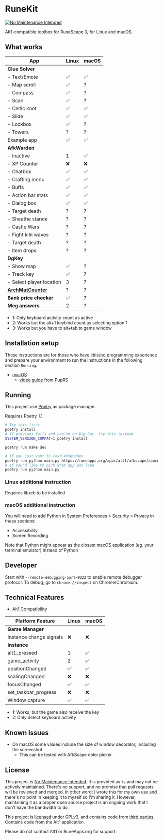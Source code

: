 # RuneKit

[![No Maintenance Intended](https://unmaintained.tech/badge.svg)](https://unmaintained.tech/)

Alt1-compatible toolbox for RuneScape 3, for Linux and macOS.

## What works

| App                                                                             | Linux  | macOS  |
| ------------------------------------------------------------------------------- | ------ | ------ |
| **Clue Solver**                                                                 | &nbsp; | &nbsp; |
| - Text/Emote                                                                    | ✅     | ✅     |
| - Map scroll                                                                    | ✅     | ?      |
| - Compass                                                                       | ✅     | ?      |
| - Scan                                                                          | ✅     | ?      |
| - Celtic knot                                                                   | ✅     | ✅     |
| - Slide                                                                         | ✅     | ✅     |
| - Lockbox                                                                       | ✅     | ?      |
| - Towers                                                                        | ?      | ?      |
| Example app                                                                     | ✅     | ✅     |
| **AfkWarden**                                                                   | &nbsp; | &nbsp; |
| - Inactive                                                                      | 1      | ✅     |
| - XP Counter                                                                    | ❌     | ❌     |
| - Chatbox                                                                       | ✅     | ✅     |
| - Crafting menu                                                                 | ✅     | ✅     |
| - Buffs                                                                         | ✅     | ✅     |
| - Action bar stats                                                              | ✅     | ✅     |
| - Dialog box                                                                    | ✅     | ✅     |
| - Target death                                                                  | ?      | ?      |
| - Sheathe stance                                                                | ?      | ?      |
| - Castle Wars                                                                   | ?      | ?      |
| - Fight kiln waves                                                              | ?      | ?      |
| - Target death                                                                  | ?      | ?      |
| - Item drops                                                                    | ?      | ?      |
| **DgKey**                                                                       | &nbsp; | &nbsp; |
| - Show map                                                                      | ✅     | ?      |
| - Track key                                                                     | ✅     | ?      |
| - Select player location                                                        | 3      | ?      |
| **[ArchMatCounter](https://zerogwafa.github.io/ArchMatCounter/appconfig.json)** | ?      | ?      |
| **Bank price checker**                                                          | ✅     | ?      |
| **Meg answers**                                                                 | 2      | ?      |

- 1: Only keyboard activity count as active
- 2: Works but the alt+1 keybind count as selecting option 1
- 3: Works but you have to alt+tab to game window

## Installation setup

These instructions are for those who have little/no programming experience and prepare your environment to run the instructions in the following section `Running`.

- [macOS](./docs/macos-setup.md)
  - [video guide](https://youtu.be/X03SyyV9Bro) from PupRS

## Running

This project use [Poetry](https://python-poetry.org) as package manager.

Requires Poetry 1.1.

```sh
# Try this first
poetry install
# If previous fails and you're on Big Sur, try this instead
SYSTEM_VERSION_COMPAT=1 poetry install

poetry run make dev

# If you just want to load AFKWarden
poetry run python main.py https://runeapps.org/apps/alt1/afkscape/appconfig.json
# If you'd like to pick what app you load
poetry run python main.py
```

### Linux additional instruction

Requires libxcb to be installed

### macOS additional instruction

You will need to add Python in System Preferences > Security > Privacy in these sections:

- Accessibility
- Screen Recording

Note that Python might appear as the closest macOS application (eg. your terminal emulator) instead of Python

## Developer

Start with `--remote-debugging-port=9222` to enable remote debugger protocol.
To debug, go to `chrome://inspect` on Chrome/Chromium.

## Technical Features

- [Alt1 Compatibility](compatibility.md)

| Platform Feature        | Linux  | macOS  |
| ----------------------- | ------ | ------ |
| **Game Manager**        | &nbsp; | &nbsp; |
| Instance change signals | ❌     | ❌     |
| **Instance**            | &nbsp; | &nbsp; |
| alt1_pressed            | 1      | ✅     |
| game_activity           | 2      | ✅     |
| positionChanged         | ✅     | ✅     |
| scalingChanged          | ❌     | ❌     |
| focusChanged            | ✅     | ✅     |
| set_taskbar_progress    | ❌     | ❌     |
| Window capture          | ✅     | ✅     |

- 1: Works, but the game also receive the key
- 2: Only detect keyboard activity

## Known issues

- On macOS some values include the size of window decorator, including the screenshot
  - This can be tested with AfkScape color picker

## License

This project is [No Maintenance Intended](https://unmaintained.tech/).
It is provided as-is and may not be actively maintained. There's no support, and no promise that pull requests will be
reviewed and merged. In other word: I wrote this for my own use and there's no point in keeping it to myself so I'm sharing it.
However, maintaining it as a proper open source project is an ongoing work that I don't have the bandwidth to do.

This project is [licensed](LICENSE) under GPLv3, and contains code from [third parties](THIRD_PARTY_LICENSE.md).
Contains code from the Alt1 application.

Please do not contact Alt1 or RuneApps.org for support.
